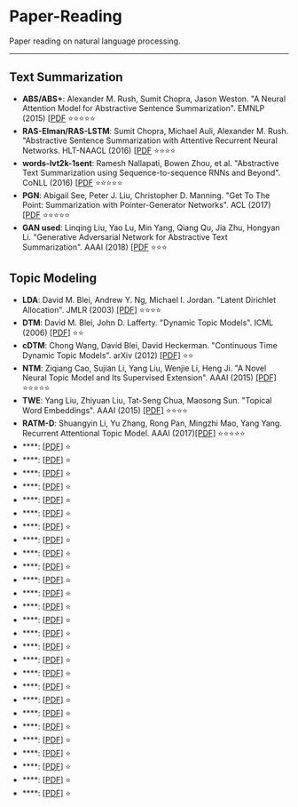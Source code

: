 # Paper-Reading
Paper reading on natural language processing.

***

## Text Summarization
* **ABS/ABS+**: Alexander M. Rush, Sumit Chopra, Jason Weston. "A Neural Attention Model for Abstractive Sentence Summarization". EMNLP (2015) [[PDF](./papers/text-summarization/D15-1044.pdf) :star::star::star::star::star:
* **RAS-Elman/RAS-LSTM**: Sumit Chopra, Michael Auli, Alexander M. Rush. "Abstractive Sentence Summarization with Attentive Recurrent Neural Networks. HLT-NAACL (2016) [[PDF](./papers/text-summarization/N16-1012.pdf) :star::star::star::star:
* **words-lvt2k-1sent**: Ramesh Nallapati, Bowen Zhou, et al. "Abstractive Text Summarization using Sequence-to-sequence RNNs and Beyond". CoNLL (2016) [[PDF](./papers/text-summarization/K16-1028.pdf) :star::star::star::star::star:
* **PGN**: Abigail See, Peter J. Liu, Christopher D. Manning. "Get To The Point: Summarization with Pointer-Generator Networks". ACL (2017) [[PDF](./papers/text-summarization/P17-1099.pdf) :star::star::star::star::star:
* **GAN used**: Linqing Liu, Yao Lu, Min Yang, Qiang Qu, Jia Zhu, Hongyan Li. "Generative Adversarial Network for Abstractive Text Summarization". AAAI (2018) [[PDF](./papers/text-summarization/16238-77257-1-PB.pdf) :star::star::star:


## Topic Modeling
* **LDA**: David M. Blei, Andrew Y. Ng, Michael I. Jordan. "Latent Dirichlet Allocation". JMLR (2003) [[PDF]](./papers/topic-modeling/JMLR03_LDA_BleiNgJordan.pdf) :star::star::star::star:
* **DTM**: David M. Blei, John D. Lafferty. "Dynamic Topic Models". ICML (2006) [[PDF]](./papers/topic-modeling/ICML06_DTM.pdf) :star::star:
* **cDTM**: Chong Wang, David Blei, David Heckerman. "Continuous Time Dynamic Topic Models". arXiv (2012) [[PDF]](./papers/topic-modeling/arXiv12_cDTM.pdf) :star::star:
* **NTM**: Ziqiang Cao, Sujian Li, Yang Liu, Wenjie Li, Heng Ji. "A Novel Neural Topic Model and Its Supervised Extension". AAAI (2015) [[PDF]](./papers/topic-modeling/AAAI15_NTM.pdf) :star::star::star::star::star:
* **TWE**: Yang Liu, Zhiyuan Liu, Tat-Seng Chua, Maosong Sun. "Topical Word Embeddings". AAAI (2015) [[PDF]](./papers/topic-modeling/AAAI15_TWE.pdf) :star::star::star::star:
* **RATM-D**: Shuangyin Li, Yu Zhang, Rong Pan, Mingzhi Mao, Yang Yang. Recurrent Attentional Topic Model. AAAI (2017)[[PDF]](./papers/topic-modeling/AAAI17_RATM-D.pdf) :star::star::star::star::star:
* ****: [[PDF]](./papers/topic-modeling/) :star:
* ****: [[PDF]](./papers/topic-modeling/) :star:
* ****: [[PDF]](./papers/topic-modeling/) :star:
* ****: [[PDF]](./papers/topic-modeling/) :star:
* ****: [[PDF]](./papers/topic-modeling/) :star:
* ****: [[PDF]](./papers/topic-modeling/) :star:
* ****: [[PDF]](./papers/topic-modeling/) :star:
* ****: [[PDF]](./papers/topic-modeling/) :star:
* ****: [[PDF]](./papers/topic-modeling/) :star:
* ****: [[PDF]](./papers/topic-modeling/) :star:
* ****: [[PDF]](./papers/topic-modeling/) :star:
* ****: [[PDF]](./papers/topic-modeling/) :star:
* ****: [[PDF]](./papers/topic-modeling/) :star:
* ****: [[PDF]](./papers/topic-modeling/) :star:
* ****: [[PDF]](./papers/topic-modeling/) :star:
* ****: [[PDF]](./papers/topic-modeling/) :star:
* ****: [[PDF]](./papers/topic-modeling/) :star:
* ****: [[PDF]](./papers/topic-modeling/) :star:
* ****: [[PDF]](./papers/topic-modeling/) :star:
* ****: [[PDF]](./papers/topic-modeling/) :star:
* ****: [[PDF]](./papers/topic-modeling/) :star:
* ****: [[PDF]](./papers/topic-modeling/) :star:
* ****: [[PDF]](./papers/topic-modeling/) :star:
* ****: [[PDF]](./papers/topic-modeling/) :star:
* ****: [[PDF]](./papers/topic-modeling/) :star:
* ****: [[PDF]](./papers/topic-modeling/) :star:
* ****: [[PDF]](./papers/topic-modeling/) :star: